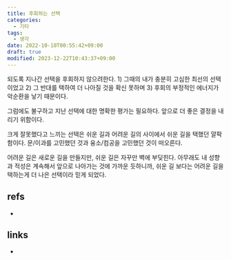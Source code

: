 ```yaml
---
title: 후회하는 선택
categories:
  - 기타
tags:
  - 생각
date: 2022-10-10T00:55:42+09:00
draft: true
modified: 2023-12-22T10:43:37+09:00
---
```


되도록 지나간 선택을 후회하지 않으려한다. 1) 그때의 내가 충분히 고심한 최선의 선택이었고 2) 그 반대를 택하여 더 나아질 것을 확신 못하며 3) 후회의 부정적인 에너지가 악순환을 낳기 때문이다. 

그럼에도 불구하고 지난 선택에 대한 명확한 평가는 필요하다. 앞으로 더 좋은 결정을 내리기 위함이다.

크게 잘못했다고 느끼는 선택은 쉬운 길과 어려운 길의 사이에서 쉬운 길을 택했던 얄팍함이다. 문/이과를 고민했던 것과 융소/컴공을 고민했던 것이 떠오른다. 

어려운 길은 새로운 길을 만들지만, 쉬운 길은 자꾸만 벽에 부딪힌다. 아무래도 내 성향과 적성은 계속해서 앞으로 나아가는 것에 가까운 듯하니까, 쉬운 길 보다는 어려운 길을 택하는게 더 나은 선택이라 믿게 되었다.



## refs
- 


## links
- 
